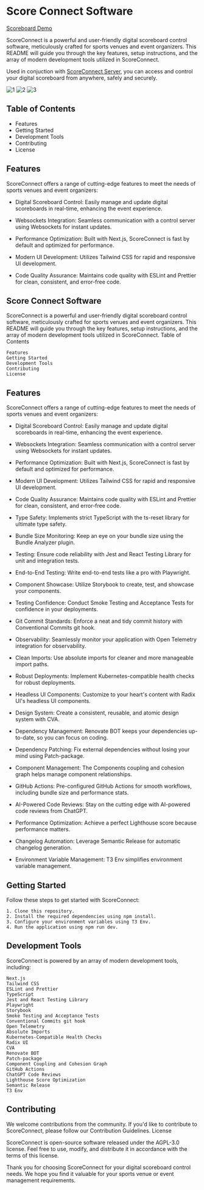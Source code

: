 # Score Connect Software

[Scoreboard Demo](https://sc.necrozma.xyz)

ScoreConnect is a powerful and user-friendly digital scoreboard control software, meticulously crafted for sports venues and event organizers. This README will guide you through the key features, setup instructions, and the array of modern development tools utilized in ScoreConnect.

Used in conjuction with [ScoreConnect Server](https://github.com/TheBozzz34/ScoreConnectServer), you can access and control your digital scoreboard from anywhere, safely and securely.

![1](https://r2.e-z.host/66429241-79bf-4da7-b4b6-33cb201c59b4/ti7f707o.png)
![2](https://r2.e-z.host/66429241-79bf-4da7-b4b6-33cb201c59b4/y4lzpi1t.png)
![3](https://r2.e-z.host/66429241-79bf-4da7-b4b6-33cb201c59b4/yu0a3gql.png)

## Table of Contents

  - Features
  - Getting Started
  - Development Tools
  - Contributing
  - License

## Features

ScoreConnect offers a range of cutting-edge features to meet the needs of sports venues and event organizers:

  - Digital Scoreboard Control: Easily manage and update digital scoreboards in real-time, enhancing the event experience.

  - Websockets Integration: Seamless communication with a control server using Websockets for instant updates.

  - Performance Optimization: Built with Next.js, ScoreConnect is fast by default and optimized for performance.

  - Modern UI Development: Utilizes Tailwind CSS for rapid and responsive UI development.

  - Code Quality Assurance: Maintains code quality with ESLint and Prettier for clean, consistent, and error-free code.

## Score Connect Software

ScoreConnect is a powerful and user-friendly digital scoreboard control software, meticulously crafted for sports venues and event organizers. This README will guide you through the key features, setup instructions, and the array of modern development tools utilized in ScoreConnect.
Table of Contents

    Features
    Getting Started
    Development Tools
    Contributing
    License

## Features

ScoreConnect offers a range of cutting-edge features to meet the needs of sports venues and event organizers:

  - Digital Scoreboard Control: Easily manage and update digital scoreboards in real-time, enhancing the event experience.

  - Websockets Integration: Seamless communication with a control server using Websockets for instant updates.

  - Performance Optimization: Built with Next.js, ScoreConnect is fast by default and optimized for performance.

  - Modern UI Development: Utilizes Tailwind CSS for rapid and responsive UI development.

  - Code Quality Assurance: Maintains code quality with ESLint and Prettier for clean, consistent, and error-free code.

  - Type Safety: Implements strict TypeScript with the ts-reset library for ultimate type safety.

  - Bundle Size Monitoring: Keep an eye on your bundle size using the Bundle Analyzer plugin.

  - Testing: Ensure code reliability with Jest and React Testing Library for unit and integration tests.

  - End-to-End Testing: Write end-to-end tests like a pro with Playwright.

  - Component Showcase: Utilize Storybook to create, test, and showcase your components.

  - Testing Confidence: Conduct Smoke Testing and Acceptance Tests for confidence in your deployments.

  - Git Commit Standards: Enforce a neat and tidy commit history with Conventional Commits git hook.

  - Observability: Seamlessly monitor your application with Open Telemetry integration for observability.

  - Clean Imports: Use absolute imports for cleaner and more manageable import paths.

  - Robust Deployments: Implement Kubernetes-compatible health checks for robust deployments.

  - Headless UI Components: Customize to your heart's content with Radix UI's headless UI components.

  - Design System: Create a consistent, reusable, and atomic design system with CVA.

  - Dependency Management: Renovate BOT keeps your dependencies up-to-date, so you can focus on coding.

  - Dependency Patching: Fix external dependencies without losing your mind using Patch-package.

  - Component Management: The Components coupling and cohesion graph helps manage component relationships.

  - GitHub Actions: Pre-configured GitHub Actions for smooth workflows, including bundle size and performance stats.

  - AI-Powered Code Reviews: Stay on the cutting edge with AI-powered code reviews from ChatGPT.

  - Performance Optimization: Achieve a perfect Lighthouse score because performance matters.

  - Changelog Automation: Leverage Semantic Release for automatic changelog generation.

  - Environment Variable Management: T3 Env simplifies environment variable management.

## Getting Started

Follow these steps to get started with ScoreConnect:

    1. Clone this repository.
    2. Install the required dependencies using npm install.
    3. Configure your environment variables using T3 Env.
    4. Run the application using npm run dev.

## Development Tools

ScoreConnect is powered by an array of modern development tools, including:

    Next.js
    Tailwind CSS
    ESLint and Prettier
    TypeScript
    Jest and React Testing Library
    Playwright
    Storybook
    Smoke Testing and Acceptance Tests
    Conventional Commits git hook
    Open Telemetry
    Absolute Imports
    Kubernetes-Compatible Health Checks
    Radix UI
    CVA
    Renovate BOT
    Patch-package
    Component Coupling and Cohesion Graph
    GitHub Actions
    ChatGPT Code Reviews
    Lighthouse Score Optimization
    Semantic Release
    T3 Env

## Contributing

We welcome contributions from the community. If you'd like to contribute to ScoreConnect, please follow our Contribution Guidelines.
License

ScoreConnect is open-source software released under the AGPL-3.0 license. Feel free to use, modify, and distribute it in accordance with the terms of this license.

Thank you for choosing ScoreConnect for your digital scoreboard control needs. We hope you find it valuable for your sports venue or event management requirements.

<!-- ALL-CONTRIBUTORS-LIST:START - Do not remove or modify this section -->
<!-- prettier-ignore-start -->
<!-- markdownlint-disable -->

<!-- markdownlint-restore -->
<!-- prettier-ignore-end -->

<!-- ALL-CONTRIBUTORS-LIST:END -->
